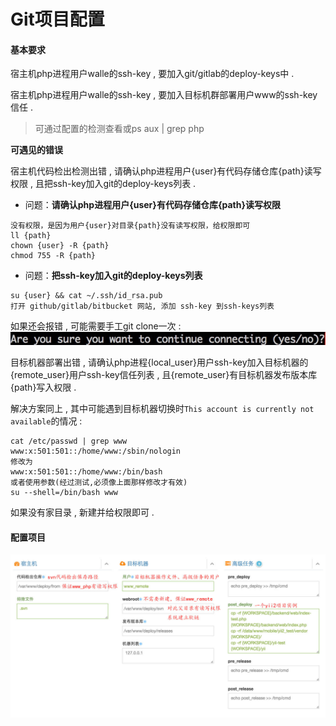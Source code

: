 # Git项目配置

#### **基本要求**

宿主机php进程用户walle的ssh-key , 要加入git/gitlab的deploy-keys中 .

宿主机php进程用户walle的ssh-key , 要加入目标机群部署用户www的ssh-key信任 .

> 可通过配置的检测查看或ps aux \| grep php

**可遇见的错误**

宿主机代码检出检测出错 , 请确认php进程用户{user}有代码存储仓库{path}读写权限 , 且把ssh-key加入git的deploy-keys列表 .

* 问题：**请确认php进程用户{user}有代码存储仓库{path}读写权限**

```
没有权限，是因为用户{user}对目录{path}没有读写权限，给权限即可
ll {path}
chown {user} -R {path}
chmod 755 -R {path}
```

* 问题：**把ssh-key加入git的deploy-keys列表**

```
su {user} && cat ~/.ssh/id_rsa.pub
打开 github/gitlab/bitbucket 网站, 添加 ssh-key 到ssh-keys列表
```

如果还会报错 , 可能需要手工git clone一次 :![](/assets/import111111.png)

目标机器部署出错 , 请确认php进程{local\_user}用户ssh-key加入目标机器的{remote\_user}用户ssh-key信任列表 , 且{remote\_user}有目标机器发布版本库{path}写入权限 .

解决方案同上 , 其中可能遇到目标机器切换时`This account is currently not available`的情况 :

```
cat /etc/passwd | grep www
www:x:501:501::/home/www:/sbin/nologin
修改为
www:x:501:501::/home/www:/bin/bash
或者使用参数(经过测试,必须像上面那样修改才有效)
su --shell=/bin/bash www
```

如果没有家目录 , 新建并给权限即可 .

#### 配置项目

![](/assets/walle.png)

